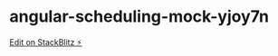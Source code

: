 # angular-scheduling-mock-yjoy7n

[Edit on StackBlitz ⚡️](https://stackblitz.com/edit/angular-scheduling-mock-yjoy7n)